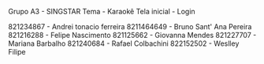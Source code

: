


Grupo A3 - SINGSTAR 
Tema - Karaokê
Tela inicial - Login 

821234867 - Andrei tonacio ferreira
8211464649 - Bruno Sant' Ana Pereira
821216288 - Felipe Nascimento
821125662 - Giovanna Mendes
821227707 - Mariana Barbalho
821240684 - Rafael Colbachini
822152502 - Weslley Filipe

